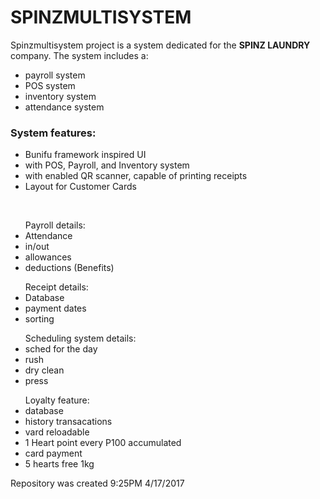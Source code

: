 SPINZMULTISYSTEM
================
<p>Spinzmultisystem project is a system dedicated for the <B>SPINZ LAUNDRY</B> company. The system includes a:</p>
<ul>
    <li>payroll system
    <li>POS system
    <li>inventory system
    <li>attendance system
</ul>
<h3>System features:</h3>
<ul>
    <li>Bunifu framework inspired UI
    <li>with POS, Payroll, and Inventory system
    <li>with enabled QR scanner, capable of printing receipts
    <li>Layout for Customer Cards
</ul>
<br>
<ul>Payroll details:
    <li>Attendance
    <li>in/out
    <li>allowances
    <li>deductions (Benefits)
</ul>


<ul>Receipt details:
    <li>Database
    <li>payment dates
    <li>sorting
</ul>


<ul>Scheduling system details:
    <li>sched for the day
    <li>rush
    <li>dry clean
    <li>press
</ul>

<ul>Loyalty feature:
    <li>database
    <li>history transacations
    <li>vard reloadable
    <li>1 Heart point every P100 accumulated
    <li>card payment
    <li>5 hearts free 1kg
</ul>



Repository was created 9:25PM 4/17/2017
